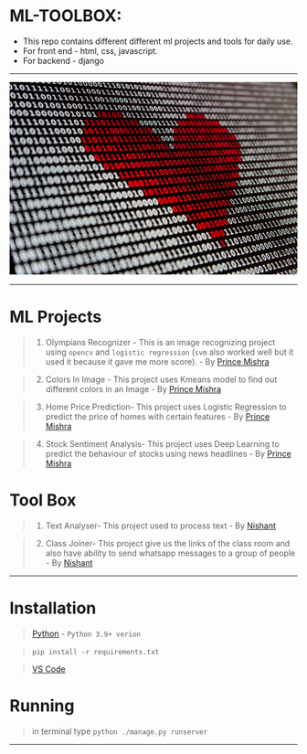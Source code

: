 # ML-TOOLBOX:

- This repo contains different different ml projects and tools for daily use.
- For front end - html, css, javascript.
- For backend - django

---

![This is an image](./assets/bg.jpg)

---

# ML Projects

> 1. Olympians Recognizer - This is an image recognizing project using `opencv` and `logistic regression` (`svm` also worked well but it used it because it gave me more score). - By [Prince Mishra](https://www.linkedin.com/in/prince-mishra-7379101ab/)

> 2. Colors In Image - This project uses Kmeans model to find out different colors in an Image -  By [Prince Mishra](https://www.linkedin.com/in/prince-mishra-7379101ab/)

> 3. Home Price Prediction- This project uses Logistic Regression to predict the price of homes with certain features - By [Prince Mishra](https://www.linkedin.com/in/prince-mishra-7379101ab/)

> 4. Stock Sentiment Analysis- This project uses Deep Learning to predict the behaviour of stocks using news headlines - By [Prince Mishra](https://www.linkedin.com/in/prince-mishra-7379101ab/)


# Tool Box

> 1. Text Analyser- This project used to process text - By [Nishant](https://www.linkedin.com/in/nishant-6013b61a3/)

> 2. Class Joiner- This project give us the links of the class room and also have ability to send whatsapp messages to a group of people - By [Nishant](https://www.linkedin.com/in/nishant-6013b61a3/)

---

# Installation

> [Python](https://www.python.org/downloads/) - `Python 3.9+ verion`

> `pip install -r requirements.txt`

> [VS Code](https://code.visualstudio.com/download)

# Running

> in terminal type `python ./manage.py runserver`

---
